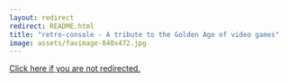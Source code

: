 ```yaml
---
layout: redirect
redirect: README.html
title: "retro-console - A tribute to the Golden Age of video games"
image: assets/favimage-840x472.jpg
---
```


<a href="{{ page.redirect }}">Click here if you are not redirected.</a>
